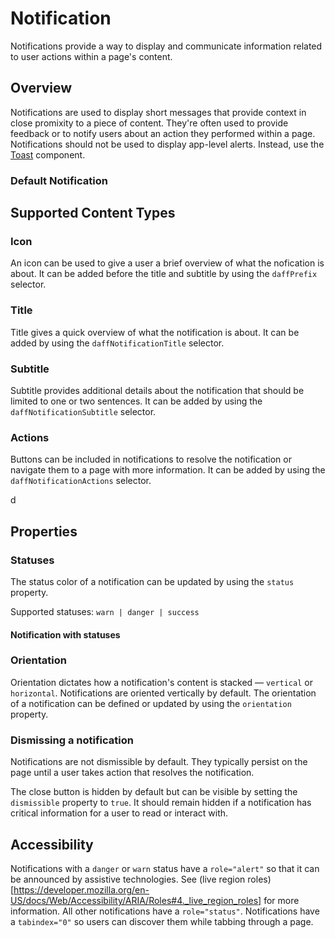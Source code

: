 # Notification
Notifications provide a way to display and communicate information related to user actions within a page's content.

## Overview
Notifications are used to display short messages that provide context in close promixity to a piece of content. They're often used to provide feedback or to notify users about an action they performed within a page. Notifications should not be used to display app-level alerts. Instead, use the [Toast](/libs/design/toast/README.md) component.

### Default Notification
<design-land-example-viewer-container example="default-notification"></design-land-example-viewer-container>

## Supported Content Types

### Icon
An icon can be used to give a user a brief overview of what the nofication is about. It can be added before the title and subtitle by using the <code>daffPrefix</code> selector.

### Title
Title gives a quick overview of what the notification is about. It can be added by using the `daffNotificationTitle` selector.

### Subtitle
Subtitle provides additional details about the notification that should be limited to one or two sentences. It can be added by using the `daffNotificationSubtitle` selector.

### Actions
Buttons can be included in notifications to resolve the notification or navigate them to a page with more information. It can be added by using the `daffNotificationActions` selector.

<design-land-example-viewer-container example="notification-with-actions"></design-land-example-viewer-container>d

## Properties

### Statuses
The status color of a notification can be updated by using the `status` property.

Supported statuses: `warn | danger | success`

#### Notification with statuses
<design-land-example-viewer-container example="notification-status"></design-land-example-viewer-container>

### Orientation
Orientation dictates how a notification's content is stacked — `vertical` or `horizontal`. Notifications are oriented vertically by default. The orientation of a notification can be defined or updated by using the `orientation` property.

<design-land-example-viewer-container example="notification-orientations"></design-land-example-viewer-container>

### Dismissing a notification
Notifications are not dismissible by default. They typically persist on the page until a user takes action that resolves the notification.

The close button is hidden by default but can be visible by setting the `dismissible` property to `true`. It should remain hidden if a notification has critical information for a user to read or interact with.

<design-land-example-viewer-container example="dismissible-notification"></design-land-example-viewer-container>

## Accessibility
Notifications with a `danger` or `warn` status have a `role="alert"` so that it can be announced by assistive technologies. See (live region roles)[https://developer.mozilla.org/en-US/docs/Web/Accessibility/ARIA/Roles#4._live_region_roles] for more information. All other notifications have a `role="status"`. Notifications have a `tabindex="0"` so users can discover them while tabbing through a page.